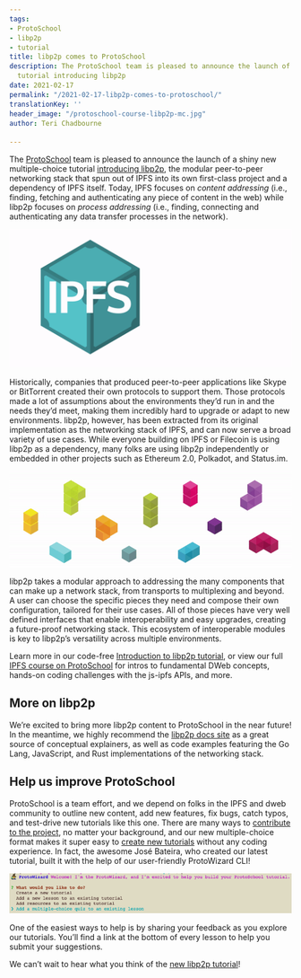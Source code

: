 ```yaml
---
tags:
- ProtoSchool
- libp2p
- tutorial
title: libp2p comes to ProtoSchool
description: The ProtoSchool team is pleased to announce the launch of a new multiple-choice
  tutorial introducing libp2p
date: 2021-02-17
permalink: "/2021-02-17-libp2p-comes-to-protoschool/"
translationKey: ''
header_image: "/protoschool-course-libp2p-mc.jpg"
author: Teri Chadbourne

---
```

The [ProtoSchool](https://proto.school) team is pleased to announce the launch of a shiny new multiple-choice tutorial [introducing libp2p](https://proto.school/introduction-to-libp2p), the modular peer-to-peer networking stack that spun out of IPFS into its own first-class project and a dependency of IPFS itself. Today, IPFS focuses on _content addressing_ (i.e., finding, fetching and authenticating any piece of content in the web) while libp2p focuses on _process addressing_ (i.e., finding, connecting and authenticating any data transfer processes in the network).

![libp2p animation representing libp2p being extracted out of ipfs](../assets/2021-02-17-libp2p-ipfs-animation.gif)

Historically, companies that produced peer-to-peer applications like Skype or BitTorrent created their own protocols to support them. Those protocols made a lot of assumptions about the environments they’d run in and the needs they’d meet, making them incredibly hard to upgrade or adapt to new environments. libp2p, however, has been extracted from its original implementation as the networking stack of IPFS, and can now serve a broad variety of use cases. While everyone building on IPFS or Filecoin is using libp2p as a dependency, many folks are using libp2p independently or embedded in other projects such as Ethereum 2.0, Polkadot, and Status.im.

![libp2p animation representing libp2p modularity. Each block of the libp2p logo represents a component of the libp2p network stack.](../assets/2021-02-17-libp2p-logo-animation.gif)

libp2p takes a modular approach to addressing the many components that can make up a network stack, from transports to multiplexing and beyond. A user can choose the specific pieces they need and compose their own configuration, tailored for their use cases. All of those pieces have very well defined interfaces that enable interoperability and easy upgrades, creating a future-proof networking stack. This ecosystem of interoperable modules is key to libp2p’s versatility across multiple environments.

Learn more in our code-free [Introduction to libp2p tutorial](https://proto.school/introduction-to-libp2p), or view our full [IPFS course on ProtoSchool](https://proto.school/course/ipfs) for intros to fundamental DWeb concepts, hands-on coding challenges with the js-ipfs APIs, and more.

## More on libp2p

We’re excited to bring more libp2p content to ProtoSchool in the near future! In the meantime, we highly recommend the [libp2p docs site](https://docs.libp2p.io/) as a great source of conceptual explainers, as well as code examples featuring the Go Lang, JavaScript, and Rust implementations of the networking stack.

## Help us improve ProtoSchool

ProtoSchool is a team effort, and we depend on folks in the IPFS and dweb community to outline new content, add new features, fix bugs, catch typos, and test-drive new tutorials like this one. There are many ways to [contribute to the project](https://proto.school/contribute), no matter your background, and our new multiple-choice format makes it super easy to [create new tutorials](https://proto.school/build) without any coding experience. In fact, the awesome José Bateira, who created our latest tutorial, built it with the help of our user-friendly ProtoWizard CLI!

![Screenshot of ProtoWizard CLI](../assets/2021-02-17-protowizard.png)

One of the easiest ways to help is by sharing your feedback as you explore our tutorials. You’ll find a link at the bottom of every lesson to help you submit your suggestions.

We can’t wait to hear what you think of the [new libp2p tutorial](https://proto.school/introduction-to-libp2p)!